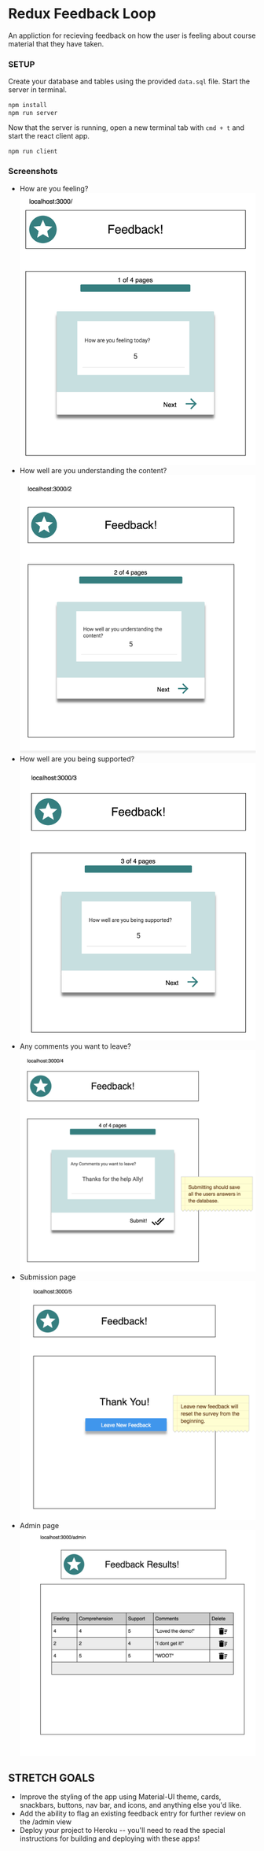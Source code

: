 # Redux Feedback Loop

An appliction for recieving feedback on how the user is feeling about course material that they have taken.

### SETUP

Create your database and tables using the provided `data.sql` file. Start the server in terminal.

```
npm install
npm run server
```

Now that the server is running, open a new terminal tab with `cmd + t` and start the react client app.

```
npm run client
```

### Screenshots
- How are you feeling?
![feeling](wireframes/page-one.png)
- How well are you understanding the content?
![understanding](wireframes/page-two.png)
- How well are you being supported?
![support](wireframes/page-three.png)
- Any comments you want to leave?
![comments](wireframes/page-four.png)
- Submission page
![understanding](wireframes/page-five.png)
- Admin page
![display feedback](wireframes/admin.png)

## STRETCH GOALS

- Improve the styling of the app using Material-UI theme, cards, snackbars, buttons, nav bar, and icons, and anything else you'd like.
- Add the ability to flag an existing feedback entry for further review on the /admin view
- Deploy your project to Heroku -- you'll need to read the special instructions for building and deploying with these apps! 
